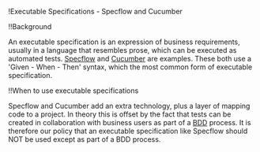 !Executable Specifications - Specflow and Cucumber

!!Background

An executable specification is an expression of business requirements, usually in a language that resembles prose, which can be executed as automated tests.  [Specflow](https://specflow.org/) and [Cucumber](https://cucumber.io/) are examples.  These both use a 'Given - When - Then' syntax, which the most common form of executable specification.

!!When to use executable specifications

Specflow and Cucumber add an extra technology, plus a layer of mapping code to a project.  In theory this is offset by the fact that tests can be created in collaboration with business users as part of a [BDD](./BDD.md) process.  It is therefore our policy that an executable specification like Specflow should NOT be used except as part of a BDD process.
